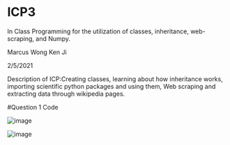 # ICP3

In Class Programming for the utilization of classes, inheritance, web-scraping, and Numpy.

Marcus Wong Ken Ji

2/5/2021

Description of ICP:Creating classes, learning about how inheritance works, importing scientific python packages and using them, Web scraping and extracting data through wikipedia pages.

#Question 1 Code

![image](https://user-images.githubusercontent.com/72952948/107092328-0383f880-67c9-11eb-82c4-8b553ecf4ee5.png)


![image](https://user-images.githubusercontent.com/72952948/107092395-24e4e480-67c9-11eb-8820-d31de78d00ea.png)

